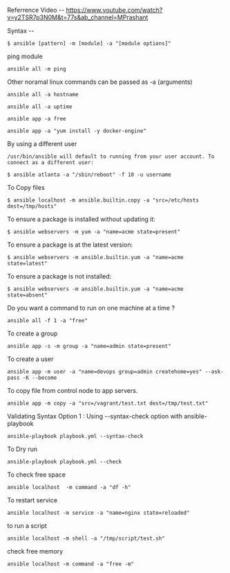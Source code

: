 Referrence Video -- https://www.youtube.com/watch?v=y2TSR7p3N0M&t=77s&ab_channel=MPrashant

Syntax --

    $ ansible [pattern] -m [module] -a "[module options]"

ping module

    ansible all -m ping

Other noramal linux commands can be passed as -a (arguments)

    ansible all -a hostname

    ansible all -a uptime

    ansible app -a free

    ansible app -a "yum install -y docker-engine"


By using a different user

    /usr/bin/ansible will default to running from your user account. To connect as a different user:

    $ ansible atlanta -a "/sbin/reboot" -f 10 -u username

To Copy files

    $ ansible localhost -m ansible.builtin.copy -a "src=/etc/hosts dest=/tmp/hosts"

To ensure a package is installed without updating it:

    $ ansible webservers -m yum -a "name=acme state=present"

To ensure a package is at the latest version:

    $ ansible webservers -m ansible.builtin.yum -a "name=acme state=latest"

To ensure a package is not installed:

    $ ansible webservers -m ansible.builtin.yum -a "name=acme state=absent"

Do you want a command to run on one machine at a time ?

    ansible all -f 1 -a "free"

To create a group

    ansible app -s -m group -a "name=admin state=present"

To create a user

    ansible app -m user -a "name=devops group=admin createhome=yes" --ask-pass -K --become

To copy file from control node to app servers.

    ansible app -m copy -a "src=/vagrant/test.txt dest=/tmp/test.txt"

Validating Syntax
Option 1 : Using --syntax-check option with ansible-playbook

    ansible-playbook playbook.yml --syntax-check

To Dry run

    ansible-playbook playbook.yml --check

To check free space 

    ansible localhost  -m command -a "df -h" 

To restart service

    ansible localhost -m service -a "name=nginx state=reloaded"

to run a script

    ansible localhost -m shell -a "/tmp/script/test.sh"

check free memory

    ansible localhost -m command -a "free -m"

    
